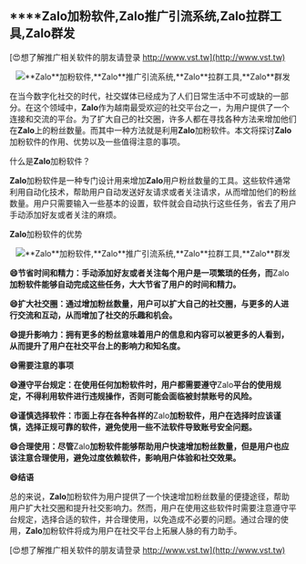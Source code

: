 ## ****Zalo**加粉软件,**Zalo**推广引流系统,**Zalo**拉群工具,**Zalo**群发**

[😍想了解推广相关软件的朋友请登录 http://www.vst.tw](http://www.vst.tw)

 <center><img src="https://vst.tw/MP4/tuiguang/png/7.png" alt="**Zalo**加粉软件,**Zalo**推广引流系统,**Zalo**拉群工具,**Zalo**群发"></center>

在当今数字化社交的时代，社交媒体已经成为了人们日常生活中不可或缺的一部分。在这个领域中，**Zalo**作为越南最受欢迎的社交平台之一，为用户提供了一个连接和交流的平台。为了扩大自己的社交圈，许多人都在寻找各种方法来增加他们在**Zalo**上的粉丝数量。而其中一种方法就是利用**Zalo**加粉软件。本文将探讨**Zalo**加粉软件的作用、优势以及一些值得注意的事项。

什么是**Zalo**加粉软件？

**Zalo**加粉软件是一种专门设计用来增加**Zalo**用户粉丝数量的工具。这些软件通常利用自动化技术，帮助用户自动发送好友请求或者关注请求，从而增加他们的粉丝数量。用户只需要输入一些基本的设置，软件就会自动执行这些任务，省去了用户手动添加好友或者关注的麻烦。

**Zalo**加粉软件的优势

 <center><img src="https://vst.tw/MP4/tuiguang/png/5.png" alt="**Zalo**加粉软件,**Zalo**推广引流系统,**Zalo**拉群工具,**Zalo**群发"></center>

**😄节省时间和精力：手动添加好友或者关注每个用户是一项繁琐的任务，而**Zalo**加粉软件能够自动完成这些任务，大大节省了用户的时间和精力。**

**😄扩大社交圈：通过增加粉丝数量，用户可以扩大自己的社交圈，与更多的人进行交流和互动，从而增加了社交的乐趣和机会。**

**😄提升影响力：拥有更多的粉丝意味着用户的信息和内容可以被更多的人看到，从而提升了用户在社交平台上的影响力和知名度。**

**😄需要注意的事项**

**😄遵守平台规定：在使用任何加粉软件时，用户都需要遵守**Zalo**平台的使用规定，不得利用软件进行违规操作，否则可能会面临被封禁账号的风险。**

**😄谨慎选择软件：市面上存在各种各样的**Zalo**加粉软件，用户在选择时应该谨慎，选择正规可靠的软件，避免使用一些不法软件导致账号安全问题。**

**😄合理使用：尽管**Zalo**加粉软件能够帮助用户快速增加粉丝数量，但是用户也应该注意合理使用，避免过度依赖软件，影响用户体验和社交效果。**

**😄结语**

总的来说，**Zalo**加粉软件为用户提供了一个快速增加粉丝数量的便捷途径，帮助用户扩大社交圈和提升社交影响力。然而，用户在使用这些软件时需要注意遵守平台规定，选择合适的软件，并合理使用，以免造成不必要的问题。通过合理的使用，**Zalo**加粉软件将成为用户在社交平台上拓展人脉的有力助手。

[😍想了解推广相关软件的朋友请登录 http://www.vst.tw](http://www.vst.tw)



